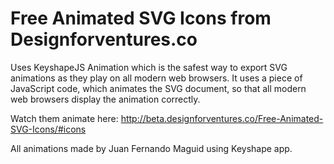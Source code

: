 # Free Animated SVG Icons from Designforventures.co

Uses KeyshapeJS Animation which is the safest way to export SVG animations as they play on all modern web browsers. It uses a piece of JavaScript code, which animates the SVG document, so that all modern web browsers display the animation correctly.

Watch them animate here: http://beta.designforventures.co/Free-Animated-SVG-Icons/#icons

All animations made by Juan Fernando Maguid using Keyshape app.

